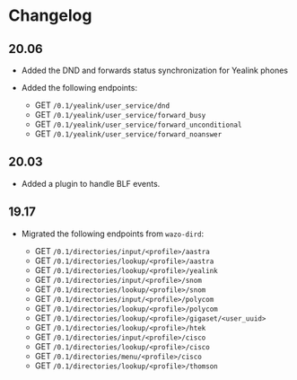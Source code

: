 Changelog
=========

20.06
-----

* Added the DND and forwards status synchronization for Yealink phones
* Added the following endpoints:

  * GET `/0.1/yealink/user_service/dnd`
  * GET `/0.1/yealink/user_service/forward_busy`
  * GET `/0.1/yealink/user_service/forward_unconditional`
  * GET `/0.1/yealink/user_service/forward_noanswer`

20.03
-----

* Added a plugin to handle BLF events.

19.17
-----

* Migrated the following endpoints from ``wazo-dird``:

  * GET `/0.1/directories/input/<profile>/aastra`
  * GET `/0.1/directories/lookup/<profile>/aastra`
  * GET `/0.1/directories/lookup/<profile>/yealink`
  * GET `/0.1/directories/input/<profile>/snom`
  * GET `/0.1/directories/lookup/<profile>/snom`
  * GET `/0.1/directories/input/<profile>/polycom`
  * GET `/0.1/directories/lookup/<profile>/polycom`
  * GET `/0.1/directories/lookup/<profile>/gigaset/<user_uuid>`
  * GET `/0.1/directories/lookup/<profile>/htek`
  * GET `/0.1/directories/input/<profile>/cisco`
  * GET `/0.1/directories/lookup/<profile>/cisco`
  * GET `/0.1/directories/menu/<profile>/cisco`
  * GET `/0.1/directories/lookup/<profile>/thomson`
